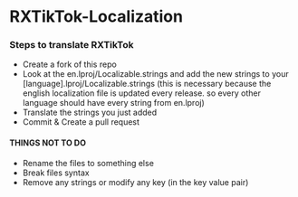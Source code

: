 # RXTikTok-Localization

### Steps to translate RXTikTok

- Create a fork of this repo
- Look at the en.lproj/Localizable.strings and add the new strings to your [language].lproj/Localizable.strings (this is necessary because the english localization file is updated every release. so every other language should have every string from en.lproj)
- Translate the strings you just added
- Commit & Create a pull request

#### THINGS NOT TO DO
- Rename the files to something else
- Break files syntax
- Remove any strings or modify any key (in the key value pair)
